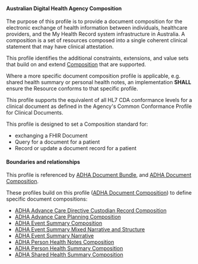 #### Australian Digital Health Agency Composition
The purpose of this profile is to provide a document composition for the electronic exchange of health information between individuals, healthcare providers, and the My Health Record system infrastructure in Australia. A composition is a set of resources composed into a single coherent clinical statement that may have clinical attestation.

This profile identifies the additional constraints, extensions, and value sets that build on and extend [Composition](http://hl7.org/fhir/R4/composition.html) that are supported. 

Where a more specific document composition profile is applicable, e.g. shared health summary or personal health notes, an implementation **SHALL** ensure the Resource conforms to that specific profile.

This profile supports the equivalent of all HL7 CDA conformance levels for a clinical document as defined in the Agency's Common Conformance Profile for Clinical Documents.

This profile is designed to set a Composition standard for:
* exchanging a FHIR Document
* Query for a document for a patient
* Record or update a document record for a patient

#### Boundaries and relationships
This profile is referenced by 
[ADHA Document Bundle](StructureDefinition-dh-bundle-document-1.html), and
[ADHA Document Composition](StructureDefinition-dh-composition-document-1.html).

These profiles build on this profile ([ADHA Document Composition](StructureDefinition-dh-composition-document-1.html)) to define specific document compositions:
* [ADHA Advance Care Directive Custodian Record Composition](StructureDefinition-dh-composition-acdcr-1.html) 
* [ADHA Advance Care Planning Composition](StructureDefinition-dh-composition-acp-1.html) 
* [ADHA Event Summary Composition](StructureDefinition-dh-composition-es-1.html) 
* [ADHA Event Summary Mixed Narrative and Structure](StructureDefinition-dh-composition-es-mix-1.html) 
* [ADHA Event Summary Narrative](StructureDefinition-dh-composition-es-narrative-1.html) 
* [ADHA Person Health Notes Composition](StructureDefinition-dh-composition-phn-1.html) 
* [ADHA Person Health Summary Composition](StructureDefinition-dh-composition-phs-1.html) 
* [ADHA Shared Health Summary Composition](StructureDefinition-dh-composition-shs-1.html)